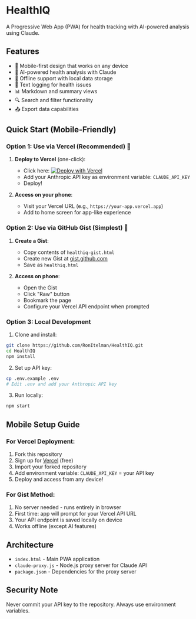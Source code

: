 # HealthIQ

A Progressive Web App (PWA) for health tracking with AI-powered analysis using Claude.

## Features

- 📱 Mobile-first design that works on any device
- 🤖 AI-powered health analysis with Claude
- 💾 Offline support with local data storage
- 📝 Text logging for health issues
- 📊 Markdown and summary views
- 🔍 Search and filter functionality
- 📤 Export data capabilities

## Quick Start (Mobile-Friendly)

### Option 1: Use via Vercel (Recommended) 🚀

1. **Deploy to Vercel** (one-click):
   - Click here: [![Deploy with Vercel](https://vercel.com/button)](https://vercel.com/new/clone?repository-url=https://github.com/RonItelman/HealthIQ)
   - Add your Anthropic API key as environment variable: `CLAUDE_API_KEY`
   - Deploy!

2. **Access on your phone**:
   - Visit your Vercel URL (e.g., `https://your-app.vercel.app`)
   - Add to home screen for app-like experience

### Option 2: Use via GitHub Gist (Simplest) 📱

1. **Create a Gist**:
   - Copy contents of `healthiq-gist.html`
   - Create new Gist at [gist.github.com](https://gist.github.com)
   - Save as `healthiq.html`

2. **Access on phone**:
   - Open the Gist
   - Click "Raw" button
   - Bookmark the page
   - Configure your Vercel API endpoint when prompted

### Option 3: Local Development

1. Clone and install:
```bash
git clone https://github.com/RonItelman/HealthIQ.git
cd HealthIQ
npm install
```

2. Set up API key:
```bash
cp .env.example .env
# Edit .env and add your Anthropic API key
```

3. Run locally:
```bash
npm start
```

## Mobile Setup Guide

### For Vercel Deployment:
1. Fork this repository
2. Sign up for [Vercel](https://vercel.com) (free)
3. Import your forked repository
4. Add environment variable: `CLAUDE_API_KEY` = your API key
5. Deploy and access from any device!

### For Gist Method:
1. No server needed - runs entirely in browser
2. First time: app will prompt for your Vercel API URL
3. Your API endpoint is saved locally on device
4. Works offline (except AI features)

## Architecture

- `index.html` - Main PWA application
- `claude-proxy.js` - Node.js proxy server for Claude API
- `package.json` - Dependencies for the proxy server

## Security Note

Never commit your API key to the repository. Always use environment variables.